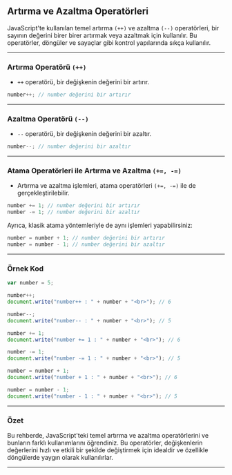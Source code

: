 ## Artırma ve Azaltma Operatörleri

JavaScript'te kullanılan temel artırma `(++)` ve azaltma `(--)` operatörleri, bir sayının değerini birer birer artırmak veya azaltmak için kullanılır. Bu operatörler, döngüler ve sayaçlar gibi kontrol yapılarında sıkça kullanılır.

---

### Artırma Operatörü `(++)`

- `++` operatörü, bir değişkenin değerini bir artırır.

```javascript
number++; // number değerini bir artırır

```

---

### Azaltma Operatörü `(--)`

- `--` operatörü, bir değişkenin değerini bir azaltır.

```javascript
number--; // number değerini bir azaltır

```

---

### Atama Operatörleri ile Artırma ve Azaltma `(+=, -=)`

- Artırma ve azaltma işlemleri, atama operatörleri `(+=, -=)` ile de gerçekleştirilebilir.

```javascript
number += 1; // number değerini bir artırır
number -= 1; // number değerini bir azaltır

```

Ayrıca, klasik atama yöntemleriyle de aynı işlemleri yapabilirsiniz:

```javascript
number = number + 1; // number değerini bir artırır
number = number - 1; // number değerini bir azaltır

```

---

### Örnek Kod

```javascript
var number = 5;

number++; 
document.write("number++ : " + number + "<br>"); // 6

number--;
document.write("number-- : " + number + "<br>"); // 5

number += 1;
document.write("number += 1 : " + number + "<br>"); // 6

number -= 1;
document.write("number -= 1 : " + number + "<br>"); // 5

number = number + 1;
document.write("number + 1 : " + number + "<br>"); // 6

number = number - 1;
document.write("number - 1 : " + number + "<br>"); // 5

```

---

### Özet

Bu rehberde, JavaScript'teki temel artırma ve azaltma operatörlerini ve bunların farklı kullanımlarını öğrendiniz. Bu operatörler, değişkenlerin değerlerini hızlı ve etkili bir şekilde değiştirmek için idealdir ve özellikle döngülerde yaygın olarak kullanılırlar.

---